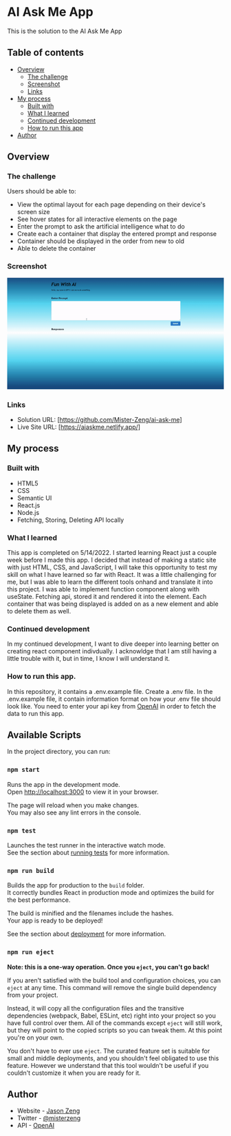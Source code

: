 # AI Ask Me App

This is the solution to the AI Ask Me App 

## Table of contents

- [Overview](#overview)
  - [The challenge](#the-challenge)
  - [Screenshot](#screenshot)
  - [Links](#links)
- [My process](#my-process)
  - [Built with](#built-with)
  - [What I learned](#what-i-learned)
  - [Continued development](#continued-development)
  - [How to run this app](#how-to-run-this-app)
- [Author](#author)


## Overview

### The challenge

Users should be able to:

- View the optimal layout for each page depending on their device's screen size
- See hover states for all interactive elements on the page
- Enter the prompt to ask the artificial intelligence what to do
- Create each a container that display the entered prompt and response 
- Container should be displayed in the order from new to old
- Able to delete the container

### Screenshot

![](https://github.com/Mister-Zeng/ai-ask-me/blob/main/public/demo.gif?raw=true)

### Links

- Solution URL: [https://github.com/Mister-Zeng/ai-ask-me]
- Live Site URL: [https://aiaskme.netlify.app/]
## My process

### Built with

- HTML5 
- CSS 
- Semantic UI
- React.js
- Node.js
- Fetching, Storing, Deleting API locally

### What I learned

This app is completed on 5/14/2022. I started learning React just a couple week before I made this app. I decided that instead of making a static site with just HTML, CSS, and JavaScript, I will take this opportunity to test my skill on what I have learned so far with React. It was a little challenging for me, but I was able to learn the different tools onhand and translate it into this project. I was able to implement function component along with useState. Fetching api, stored it and rendered it into the element. Each container that was being displayed is added on as a new element and able to delete them as well. 

### Continued development

In my continued development, I want to dive deeper into learning better on creating react component indivdually. I acknowldge that I am still having a little trouble with it, but in time, I know I will understand it. 

### How to run this app. 

In this repository, it contains a .env.example file. Create a .env file. In the .env.example file, it contain information format on how your .env file should look like. You need to enter your api key from [OpenAI](https://openai.com/) in order to fetch the data to run this app.

## Available Scripts

In the project directory, you can run:

### `npm start`

Runs the app in the development mode.\
Open [http://localhost:3000](http://localhost:3000) to view it in your browser.

The page will reload when you make changes.\
You may also see any lint errors in the console.

### `npm test`

Launches the test runner in the interactive watch mode.\
See the section about [running tests](https://facebook.github.io/create-react-app/docs/running-tests) for more information.

### `npm run build`

Builds the app for production to the `build` folder.\
It correctly bundles React in production mode and optimizes the build for the best performance.

The build is minified and the filenames include the hashes.\
Your app is ready to be deployed!

See the section about [deployment](https://facebook.github.io/create-react-app/docs/deployment) for more information.

### `npm run eject`

**Note: this is a one-way operation. Once you `eject`, you can't go back!**

If you aren't satisfied with the build tool and configuration choices, you can `eject` at any time. This command will remove the single build dependency from your project.

Instead, it will copy all the configuration files and the transitive dependencies (webpack, Babel, ESLint, etc) right into your project so you have full control over them. All of the commands except `eject` will still work, but they will point to the copied scripts so you can tweak them. At this point you're on your own.

You don't have to ever use `eject`. The curated feature set is suitable for small and middle deployments, and you shouldn't feel obligated to use this feature. However we understand that this tool wouldn't be useful if you couldn't customize it when you are ready for it.

## Author

- Website - [Jason Zeng](https://mister-zeng.github.io/Portfolio-Website/)
- Twitter - [@misterzeng](https://www.twitter.com/misterzeng)
- API - [OpenAI](https://openai.com/)
